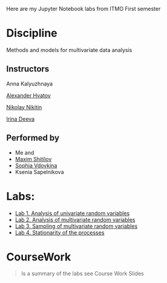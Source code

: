 Here are my Jupyter Notebook labs from ITMO First semester

# Discipline
Methods and models for multivariate data analysis


## Instructors
Anna Kalyuzhnaya

[Alexander Hvatov](https://github.com/SuperSashka)

[Nikolay Nikitin](https://github.com/nicl-nno)

[Irina Deeva](https://github.com/Anaxagor)

## Performed by
- Me and
- [Maxim Shitilov](https://github.com/fobos-mk)
- [Sophia Vdovkina](https://github.com/sophia-vdovkina)
- Ksenia Sapelnikova

# Labs:
- [Lab 1. Analysis of univariate random variables](Labs/Lab-1)
- [Lab 2. Analysis of multivariate random variables](Labs/Lab-2)
- [Lab 3. Sampling of multivariate random variables](Labs/Lab-3)
- [Lab 4. Stationarity of the processes](Labs/Lab-4)

# CourseWork
> Is a summary of the labs see Coursе Work Slides